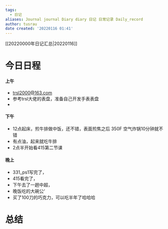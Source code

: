 ```yaml
---
tags:
  - 日记
aliases: Journal journal Diary diary 日记 日常记录 Daily_record
author: tusrau
date created: '20220116 01:41'
---
```


[[20220000年日记汇总|20220116]]

# 今日日程

#### 上午
- trsl2000@163.com
- 参考trsl大佬的表盘，准备自己开发手表表盘
- 

#### 下午
- 12点起床，煎牛排做中饭，还不错，表面煎焦之后 350F 空气炸锅10分钟就不错
- 有点油，起来就吃牛排
- 2点半开始看415第二节课

#### 晚上
- 331_ps1写完了，
- 415看完了，
- 下午去了一趟中超，
- 晚饭吃的大碗公‘
- 买了100刀的巧克力，可以吃半年了哈哈哈

# 总结
